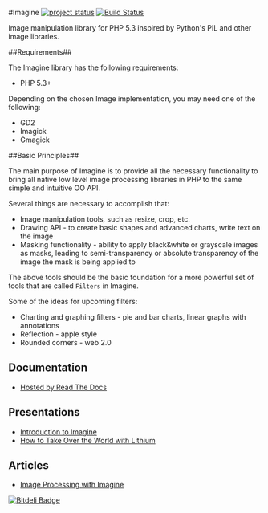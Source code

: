 #Imagine
[![project status](http://stillmaintained.com/avalanche123/Imagine.png)](http://stillmaintained.com/avalanche123/Imagine)
[![Build Status](https://secure.travis-ci.org/avalanche123/Imagine.png?branch=develop)](http://travis-ci.org/avalanche123/Imagine)

Image manipulation library for PHP 5.3 inspired by Python's PIL and other image
libraries.

##Requirements##

The Imagine library has the following requirements:

 - PHP 5.3+

Depending on the chosen Image implementation, you may need one of the following:

 - GD2
 - Imagick
 - Gmagick

##Basic Principles##

The main purpose of Imagine is to provide all the necessary functionality to bring all native low level image processing libraries in PHP to the same simple and intuitive OO API.

Several things are necessary to accomplish that:

* Image manipulation tools, such as resize, crop, etc.
* Drawing API - to create basic shapes and advanced charts, write text on the image
* Masking functionality - ability to apply black&white or grayscale images as masks, leading to semi-transparency or absolute transparency of the image the mask is being applied to

The above tools should be the basic foundation for a more powerful set of tools that are called ``Filters`` in Imagine.

Some of the ideas for upcoming filters:

* Charting and graphing filters - pie and bar charts, linear graphs with annotations
* Reflection - apple style
* Rounded corners - web 2.0

## Documentation ##

 - [Hosted by Read The Docs](http://imagine.readthedocs.org/)

## Presentations ##

 - [Introduction to Imagine](http://www.slideshare.net/avalanche123/introduction-toimagine)
 - [How to Take Over the World with Lithium](http://speakerdeck.com/u/nateabele/p/how-to-take-over-the-world-with-lithium?slide=33)

## Articles ##

 - [Image Processing with Imagine](http://www.phparch.com/2011/03/image-processing-with-imagine)


[![Bitdeli Badge](https://d2weczhvl823v0.cloudfront.net/avalanche123/imagine/trend.png)](https://bitdeli.com/free "Bitdeli Badge")

